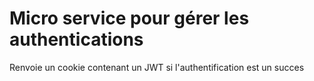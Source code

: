 # Micro service pour gérer les authentications

Renvoie un cookie contenant un JWT si l'authentification est un succes